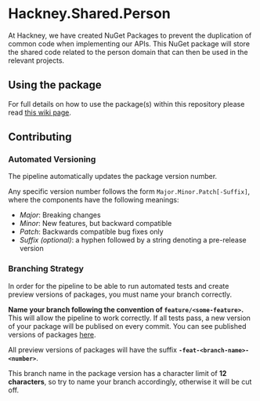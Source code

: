 # Hackney.Shared.Person
At Hackney, we have created NuGet Packages to prevent the duplication of common code when implementing our APIs.
This NuGet package will store the shared code related to the person domain that can then be used in the relevant projects.

## Using the package
For full details on how to use the package(s) within this repository please read 
[this wiki page](https://github.com/LBHackney-IT/lbh-core/wiki/Using-the-package(s)-from-the-Hackney.Core-repository).

## Contributing

### Automated Versioning
The pipeline automatically updates the package version number.

Any specific version number follows the form `Major.Minor.Patch[-Suffix]`, where the components have the following meanings:

* *Major*: Breaking changes
* *Minor*: New features, but backward compatible
* *Patch*: Backwards compatible bug fixes only
* *Suffix (optional)*: a hyphen followed by a string denoting a pre-release version

### Branching Strategy

In order for the pipeline to be able to run automated tests and create preview versions of packages, you must name your branch correctly.

**Name your branch following the convention of `feature/<some-feature>`.** This will allow the pipeline to work correctly. 
If all tests pass, a new version of your package will be publised on every commit. You can see published versions of packages [here](https://github.com/orgs/LBHackney-IT/packages?repo_name=housing-search-shared).

All preview versions of packages will have the suffix **`-feat-<branch-name>-<number>`**.

This branch name in the package version has a character limit of **12 characters**, so try to name your branch accordingly, otherwise it will be cut off.